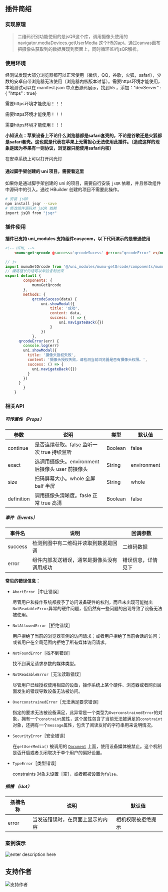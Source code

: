 ## 插件简绍
### 实现原理

> 二维码识别功能使用的是jsQR这个库，调用摄像头使用的 	navigator.mediaDevices.getUserMedia 这个H5的api。通过canvas画布把摄像头获取到的数据展现到页面上，同时循环监听jsQR解析。


### 使用环境
经测试发现大部分浏览器都可以正常使用（微信，QQ，谷歌，火狐，safari），少数的安卓自带浏览器无法使用（浏览器内核版本过低）。需要https环境才能使用，本地测试可以在 manifest.json  中点击源码展示，找到h5 ，添加："devServer" : { "https" : true}

需要https环境才能使用！！！

需要https环境才能使用！！！

需要https环境才能使用！！！

**小知识点：苹果设备上不论什么浏览器都是safari套壳的，不论是谷歌还是火狐都是safari套壳。这也就是代表在苹果上无需担心无法使用此插件。（造成这样的现象是因为苹果有一则协议，浏览器只能使用safari内核）**

在安卓系统上可以打开闪光灯

#### 通过脚手架创建的 uni 项目，需要看这里

如果你是通过脚手架创建的 uni 的项目，需要自行安装 `jsQR` 依赖，并且修改组件中源码中的引入。通过 HBuilder 创建的项目不需要此操作。

```bash
# 安装 jsQR
npm install jsqr --save
# 修改组件源码对 jsQR 依赖
import jsQR from "jsqr"
```



### 插件使用
**插件已支持 uni_modules 支持组件easycom，以下代码演示的是普通使用**

``` html
<!-- HTML -->
	<mumu-get-qrcode @success='qrcodeSucess' @error="qrcodeError" ></mumu-get-qrcode>
```

``` javascript
// js
import mumuGetQrcode from '@/uni_modules/mumu-getQrcode/components/mumu-getQrcode/mumu-getQrcode.vue'
// 嫌路径长的话可以单独复制出来
export default {
		components: {
			mumuGetQrcode
		},
		methods: {
			qrcodeSucess(data) {
				uni.showModal({
					title: '成功',
					content: data,
					success: () => {
						uni.navigateBack({})
					}
				})
			},
      qrcodeError(err) {
        console.log(err)
        uni.showModal({
          title: '摄像头授权失败',
          content: '摄像头授权失败，请检测当前浏览器是否有摄像头权限。',
          success: () => {
            uni.navigateBack({})
          }
        })
      }
		}
	}
```
### 相关API

##### 可传属性（Props）

| 参数       | 说明                                              | 类型    | 默认值      |
| ---------- | ------------------------------------------------- | ------- | ----------- |
| continue   | 是否连续获取。false 监听一次   true 持续监听      | Boolean | false       |
| exact      | 选调用摄像头。environment 后摄像头  user 前摄像头 | String  | environment |
| size       | 扫码屏幕大小。whole 全屏  balf 半屏               | String  | whole       |
| definition | 调用摄像头清晰度。fasle 正常  true 高清           | Boolean | false       |



##### 事件（Events）

| 事件名  | 说明                                       | 回调参数           |
| ------- | ------------------------------------------ | ------------------ |
| success | 检测到图中有二维码并读取到数据是回调       | 二维码数据         |
| error   | 组件内部发送错误，通常是摄像头没有调用成功 | 错误信息，详情见下 |

**常见的错误信息：**

- `AbortError`［中止错误］

  尽管用户和操作系统都授予了访问设备硬件的权利，而且未出现可能抛出`NotReadableError`异常的硬件问题，但仍然有一些问题的出现导致了设备无法被使用。

- `NotAllowedError`［拒绝错误］

  用户拒绝了当前的浏览器实例的访问请求；或者用户拒绝了当前会话的访问；或者用户在全局范围内拒绝了所有媒体访问请求。

- `NotFoundError`［找不到错误］

  找不到满足请求参数的媒体类型。

- `NotReadableError`［无法读取错误］

  尽管用户已经授权使用相应的设备，操作系统上某个硬件、浏览器或者网页层面发生的错误导致设备无法被访问。

- `OverconstrainedError`［无法满足要求错误］

  指定的要求无法被设备满足，此异常是一个类型为`OverconstrainedError`的对象，拥有一个`constraint`属性，这个属性包含了当前无法被满足的`constraint`对象，还拥有一个`message`属性，包含了阅读友好的字符串用来说明情况。

- `SecurityError`［安全错误］

  在`getUserMedia()` 被调用的 [`Document`](https://developer.mozilla.org/zh-CN/docs/Web/API/Document) 上面，使用设备媒体被禁止。这个机制是否开启或者关闭取决于单个用户的偏好设置。

- `TypeError`［类型错误］

  constraints 对象未设置［空］，或者都被设置为`false`。



##### 插槽 （slot）

| 插槽名称 | 说明                             | 默认值             |
| -------- | -------------------------------- | ------------------ |
| error    | 当发送错误时，在页面上显示的内容 | 相机权限被拒绝提示 |



### 案例演示

![enter description here](https://h5plugin.mumudev.top/public/getQrcode/qrcode.png)

## 支持作者
![支持作者](https://student.mumudev.top/wxMP.jpg)
